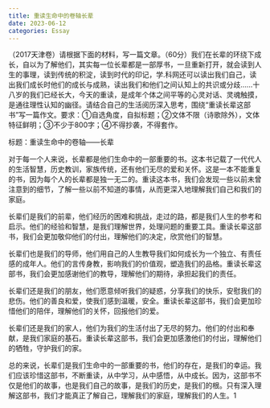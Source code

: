 ```yaml
---
title: 重读生命中的卷轴长辈
date: 2023-06-12
categories: Essay
---
```




 （2017天津卷）请根据下面的材料，写一篇文章。（60分）我们在长辈的环绕下成长，自以为了解他们，其实每一位长辈都是一部厚书，一旦重新打开，就会读到人生的事理，读到传统的积淀，读到时代的印记，学.科网还可以读出我们自己，读出我们成长时他们的成长与成熟，读出我们和他们之间认知上的共识或分歧……十八岁的我们已经长大，今天的重读，是成年个体之间平等的心灵对话、灵魂触摸，是通往理性认知的幽径。请结合自己的生活阅历深入思考，围绕“重读长辈这部书”写一篇作文。要求：①自选角度，自拟标题；②文体不限（诗歌除外），文体特征鲜明；③不少于800字；④不得抄袭，不得套作。

标题：重读生命中的卷轴——长辈

对于每一个人来说，长辈都是他们生命中的一部重要的书。这本书记载了一代代人的生活智慧，历史教训，家族传统，还有他们无尽的爱和关怀。这是一本不能重复的书，因为每个人的长辈都是独一无二的。重读这本书，我们会发现一些以前未曾注意到的细节，了解一些以前不知道的事情，从而更深入地理解我们自己和我们的家庭。

长辈们是我们的前辈，他们经历的困难和挑战，走过的路，都是我们人生的参考和启示。他们的经验和智慧，是我们理解世界，处理问题的重要工具。重读长辈这部书，我们会更加敬仰他们的付出，理解他们的决定，欣赏他们的智慧。

长辈们也是我们的导师，他们用自己的人生教导我们如何成长为一个独立、有责任感的成年人。他们的言传身教，影响我们的价值观，塑造我们的品格。重读长辈这部书，我们会更加感谢他们的教导，理解他们的期待，承担起我们的责任。

长辈们还是我们的朋友，他们愿意倾听我们的疑惑，分享我们的快乐，安慰我们的悲伤。他们的善良和爱，使我们感到温暖，安全。重读长辈这部书，我们会更加珍惜他们的陪伴，理解他们的关怀，回报他们的爱。

长辈们还是我们的家人，他们为我们的生活付出了无尽的努力。他们的付出和奉献，是我们家庭的基石。重读长辈这部书，我们会更加感激他们的付出，理解他们的牺牲，守护我们的家。

总的来说，长辈们是我们生命中的一部重要的书，他们的存在，是我们的幸运。我们应该珍惜这部书，不断重读，从中学习，从中感悟，从中成长。因为，这部书不仅是他们的故事，也是我们自己的故事，是我们的历史，是我们的根。只有深入理解这部书，我们才能真正了解自己，理解我们的家庭，理解我们的人生。1